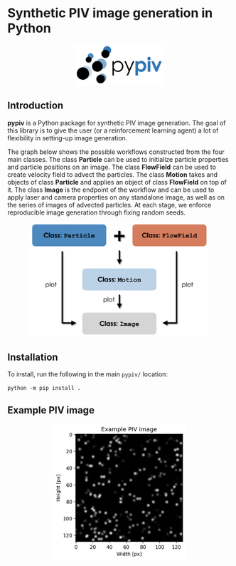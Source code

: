 # Synthetic PIV image generation in Python

<p align="center">
    <img src="docs/images/pypiv-logo.png" width="200">
</p>

## Introduction

**pypiv** is a Python package for synthetic PIV image generation.
The goal of this library is to give the user (or a reinforcement learning agent) a lot of flexibility in setting-up image generation.

The graph below shows the possible workflows constructed from the four main classes.
The class **Particle** can be used to initialize particle properties and particle positions on an image.
The class **FlowField** can be used to create velocity field to advect the particles.
The class **Motion** takes and objects of class **Particle** and applies an object of class **FlowField** on top of it.
The class **Image** is the endpoint of the workflow and can be used to apply laser and camera properties on any standalone image,
as well as on the series of images of advected particles. At each stage, we enforce reproducible image generation through fixing random seeds.

<p align="center">
    <img src="docs/images/pypiv-workflow.png" width="400">
</p>

## Installation

To install, run the following in the main ``pypiv/`` location:

```
python -m pip install .
```

## Example PIV image

<p align="center">
    <img src="docs/images/example-image.png" width="300">
</p>